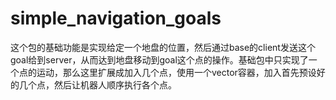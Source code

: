# simple_navigation_goals

这个包的基础功能是实现给定一个地盘的位置，然后通过base的client发送这个goal给到server，从而达到地盘移动到goal这个点的操作。基础包中只实现了一个点的运动，那么这里扩展成加入几个点，使用一个vector容器，加入首先预设好的几个点，然后让机器人顺序执行各个点。
